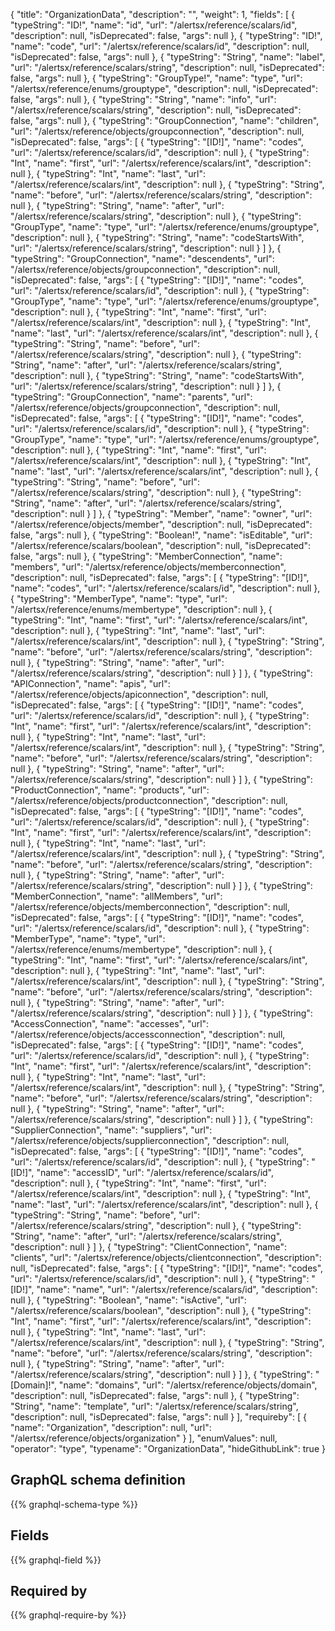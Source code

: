 {
  "title": "OrganizationData",
  "description": "",
  "weight": 1,
  "fields": [
    {
      "typeString": "ID!",
      "name": "id",
      "url": "/alertsx/reference/scalars/id",
      "description": null,
      "isDeprecated": false,
      "args": null
    },
    {
      "typeString": "ID!",
      "name": "code",
      "url": "/alertsx/reference/scalars/id",
      "description": null,
      "isDeprecated": false,
      "args": null
    },
    {
      "typeString": "String",
      "name": "label",
      "url": "/alertsx/reference/scalars/string",
      "description": null,
      "isDeprecated": false,
      "args": null
    },
    {
      "typeString": "GroupType!",
      "name": "type",
      "url": "/alertsx/reference/enums/grouptype",
      "description": null,
      "isDeprecated": false,
      "args": null
    },
    {
      "typeString": "String",
      "name": "info",
      "url": "/alertsx/reference/scalars/string",
      "description": null,
      "isDeprecated": false,
      "args": null
    },
    {
      "typeString": "GroupConnection",
      "name": "children",
      "url": "/alertsx/reference/objects/groupconnection",
      "description": null,
      "isDeprecated": false,
      "args": [
        {
          "typeString": "[ID!]",
          "name": "codes",
          "url": "/alertsx/reference/scalars/id",
          "description": null
        },
        {
          "typeString": "Int",
          "name": "first",
          "url": "/alertsx/reference/scalars/int",
          "description": null
        },
        {
          "typeString": "Int",
          "name": "last",
          "url": "/alertsx/reference/scalars/int",
          "description": null
        },
        {
          "typeString": "String",
          "name": "before",
          "url": "/alertsx/reference/scalars/string",
          "description": null
        },
        {
          "typeString": "String",
          "name": "after",
          "url": "/alertsx/reference/scalars/string",
          "description": null
        },
        {
          "typeString": "GroupType",
          "name": "type",
          "url": "/alertsx/reference/enums/grouptype",
          "description": null
        },
        {
          "typeString": "String",
          "name": "codeStartsWith",
          "url": "/alertsx/reference/scalars/string",
          "description": null
        }
      ]
    },
    {
      "typeString": "GroupConnection",
      "name": "descendents",
      "url": "/alertsx/reference/objects/groupconnection",
      "description": null,
      "isDeprecated": false,
      "args": [
        {
          "typeString": "[ID!]",
          "name": "codes",
          "url": "/alertsx/reference/scalars/id",
          "description": null
        },
        {
          "typeString": "GroupType",
          "name": "type",
          "url": "/alertsx/reference/enums/grouptype",
          "description": null
        },
        {
          "typeString": "Int",
          "name": "first",
          "url": "/alertsx/reference/scalars/int",
          "description": null
        },
        {
          "typeString": "Int",
          "name": "last",
          "url": "/alertsx/reference/scalars/int",
          "description": null
        },
        {
          "typeString": "String",
          "name": "before",
          "url": "/alertsx/reference/scalars/string",
          "description": null
        },
        {
          "typeString": "String",
          "name": "after",
          "url": "/alertsx/reference/scalars/string",
          "description": null
        },
        {
          "typeString": "String",
          "name": "codeStartsWith",
          "url": "/alertsx/reference/scalars/string",
          "description": null
        }
      ]
    },
    {
      "typeString": "GroupConnection",
      "name": "parents",
      "url": "/alertsx/reference/objects/groupconnection",
      "description": null,
      "isDeprecated": false,
      "args": [
        {
          "typeString": "[ID!]",
          "name": "codes",
          "url": "/alertsx/reference/scalars/id",
          "description": null
        },
        {
          "typeString": "GroupType",
          "name": "type",
          "url": "/alertsx/reference/enums/grouptype",
          "description": null
        },
        {
          "typeString": "Int",
          "name": "first",
          "url": "/alertsx/reference/scalars/int",
          "description": null
        },
        {
          "typeString": "Int",
          "name": "last",
          "url": "/alertsx/reference/scalars/int",
          "description": null
        },
        {
          "typeString": "String",
          "name": "before",
          "url": "/alertsx/reference/scalars/string",
          "description": null
        },
        {
          "typeString": "String",
          "name": "after",
          "url": "/alertsx/reference/scalars/string",
          "description": null
        }
      ]
    },
    {
      "typeString": "Member",
      "name": "owner",
      "url": "/alertsx/reference/objects/member",
      "description": null,
      "isDeprecated": false,
      "args": null
    },
    {
      "typeString": "Boolean!",
      "name": "isEditable",
      "url": "/alertsx/reference/scalars/boolean",
      "description": null,
      "isDeprecated": false,
      "args": null
    },
    {
      "typeString": "MemberConnection",
      "name": "members",
      "url": "/alertsx/reference/objects/memberconnection",
      "description": null,
      "isDeprecated": false,
      "args": [
        {
          "typeString": "[ID!]",
          "name": "codes",
          "url": "/alertsx/reference/scalars/id",
          "description": null
        },
        {
          "typeString": "MemberType",
          "name": "type",
          "url": "/alertsx/reference/enums/membertype",
          "description": null
        },
        {
          "typeString": "Int",
          "name": "first",
          "url": "/alertsx/reference/scalars/int",
          "description": null
        },
        {
          "typeString": "Int",
          "name": "last",
          "url": "/alertsx/reference/scalars/int",
          "description": null
        },
        {
          "typeString": "String",
          "name": "before",
          "url": "/alertsx/reference/scalars/string",
          "description": null
        },
        {
          "typeString": "String",
          "name": "after",
          "url": "/alertsx/reference/scalars/string",
          "description": null
        }
      ]
    },
    {
      "typeString": "APIConnection",
      "name": "apis",
      "url": "/alertsx/reference/objects/apiconnection",
      "description": null,
      "isDeprecated": false,
      "args": [
        {
          "typeString": "[ID!]",
          "name": "codes",
          "url": "/alertsx/reference/scalars/id",
          "description": null
        },
        {
          "typeString": "Int",
          "name": "first",
          "url": "/alertsx/reference/scalars/int",
          "description": null
        },
        {
          "typeString": "Int",
          "name": "last",
          "url": "/alertsx/reference/scalars/int",
          "description": null
        },
        {
          "typeString": "String",
          "name": "before",
          "url": "/alertsx/reference/scalars/string",
          "description": null
        },
        {
          "typeString": "String",
          "name": "after",
          "url": "/alertsx/reference/scalars/string",
          "description": null
        }
      ]
    },
    {
      "typeString": "ProductConnection",
      "name": "products",
      "url": "/alertsx/reference/objects/productconnection",
      "description": null,
      "isDeprecated": false,
      "args": [
        {
          "typeString": "[ID!]",
          "name": "codes",
          "url": "/alertsx/reference/scalars/id",
          "description": null
        },
        {
          "typeString": "Int",
          "name": "first",
          "url": "/alertsx/reference/scalars/int",
          "description": null
        },
        {
          "typeString": "Int",
          "name": "last",
          "url": "/alertsx/reference/scalars/int",
          "description": null
        },
        {
          "typeString": "String",
          "name": "before",
          "url": "/alertsx/reference/scalars/string",
          "description": null
        },
        {
          "typeString": "String",
          "name": "after",
          "url": "/alertsx/reference/scalars/string",
          "description": null
        }
      ]
    },
    {
      "typeString": "MemberConnection",
      "name": "allMembers",
      "url": "/alertsx/reference/objects/memberconnection",
      "description": null,
      "isDeprecated": false,
      "args": [
        {
          "typeString": "[ID!]",
          "name": "codes",
          "url": "/alertsx/reference/scalars/id",
          "description": null
        },
        {
          "typeString": "MemberType",
          "name": "type",
          "url": "/alertsx/reference/enums/membertype",
          "description": null
        },
        {
          "typeString": "Int",
          "name": "first",
          "url": "/alertsx/reference/scalars/int",
          "description": null
        },
        {
          "typeString": "Int",
          "name": "last",
          "url": "/alertsx/reference/scalars/int",
          "description": null
        },
        {
          "typeString": "String",
          "name": "before",
          "url": "/alertsx/reference/scalars/string",
          "description": null
        },
        {
          "typeString": "String",
          "name": "after",
          "url": "/alertsx/reference/scalars/string",
          "description": null
        }
      ]
    },
    {
      "typeString": "AccessConnection",
      "name": "accesses",
      "url": "/alertsx/reference/objects/accessconnection",
      "description": null,
      "isDeprecated": false,
      "args": [
        {
          "typeString": "[ID!]",
          "name": "codes",
          "url": "/alertsx/reference/scalars/id",
          "description": null
        },
        {
          "typeString": "Int",
          "name": "first",
          "url": "/alertsx/reference/scalars/int",
          "description": null
        },
        {
          "typeString": "Int",
          "name": "last",
          "url": "/alertsx/reference/scalars/int",
          "description": null
        },
        {
          "typeString": "String",
          "name": "before",
          "url": "/alertsx/reference/scalars/string",
          "description": null
        },
        {
          "typeString": "String",
          "name": "after",
          "url": "/alertsx/reference/scalars/string",
          "description": null
        }
      ]
    },
    {
      "typeString": "SupplierConnection",
      "name": "suppliers",
      "url": "/alertsx/reference/objects/supplierconnection",
      "description": null,
      "isDeprecated": false,
      "args": [
        {
          "typeString": "[ID!]",
          "name": "codes",
          "url": "/alertsx/reference/scalars/id",
          "description": null
        },
        {
          "typeString": "[ID!]",
          "name": "accessID",
          "url": "/alertsx/reference/scalars/id",
          "description": null
        },
        {
          "typeString": "Int",
          "name": "first",
          "url": "/alertsx/reference/scalars/int",
          "description": null
        },
        {
          "typeString": "Int",
          "name": "last",
          "url": "/alertsx/reference/scalars/int",
          "description": null
        },
        {
          "typeString": "String",
          "name": "before",
          "url": "/alertsx/reference/scalars/string",
          "description": null
        },
        {
          "typeString": "String",
          "name": "after",
          "url": "/alertsx/reference/scalars/string",
          "description": null
        }
      ]
    },
    {
      "typeString": "ClientConnection",
      "name": "clients",
      "url": "/alertsx/reference/objects/clientconnection",
      "description": null,
      "isDeprecated": false,
      "args": [
        {
          "typeString": "[ID!]",
          "name": "codes",
          "url": "/alertsx/reference/scalars/id",
          "description": null
        },
        {
          "typeString": "[ID!]",
          "name": "name",
          "url": "/alertsx/reference/scalars/id",
          "description": null
        },
        {
          "typeString": "Boolean",
          "name": "isActive",
          "url": "/alertsx/reference/scalars/boolean",
          "description": null
        },
        {
          "typeString": "Int",
          "name": "first",
          "url": "/alertsx/reference/scalars/int",
          "description": null
        },
        {
          "typeString": "Int",
          "name": "last",
          "url": "/alertsx/reference/scalars/int",
          "description": null
        },
        {
          "typeString": "String",
          "name": "before",
          "url": "/alertsx/reference/scalars/string",
          "description": null
        },
        {
          "typeString": "String",
          "name": "after",
          "url": "/alertsx/reference/scalars/string",
          "description": null
        }
      ]
    },
    {
      "typeString": "[Domain]!",
      "name": "domains",
      "url": "/alertsx/reference/objects/domain",
      "description": null,
      "isDeprecated": false,
      "args": null
    },
    {
      "typeString": "String",
      "name": "template",
      "url": "/alertsx/reference/scalars/string",
      "description": null,
      "isDeprecated": false,
      "args": null
    }
  ],
  "requireby": [
    {
      "name": "Organization",
      "description": null,
      "url": "/alertsx/reference/objects/organization"
    }
  ],
  "enumValues": null,
  "operator": "type",
  "typename": "OrganizationData",
  "hideGithubLink": true
}
## GraphQL schema definition

{{% graphql-schema-type %}}

## Fields

{{% graphql-field %}}

## Required by

{{% graphql-require-by %}}
